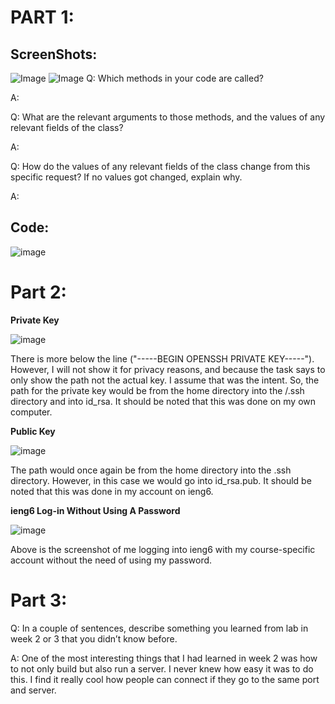 # PART 1:

## ScreenShots:

![Image](https://github.com/JoshCaneday/cse15l-lab-reports/assets/146874169/ba11fb42-815c-4103-8258-8faf6ccd75ff")
![Image](https://github.com/JoshCaneday/cse15l-lab-reports/assets/146874169/f19cde9d-9f84-49be-84db-215dcec70ec5)
Q: Which methods in your code are called?

A: 

Q: What are the relevant arguments to those methods, and the values of any relevant fields of the class?

A: 

Q: How do the values of any relevant fields of the class change from this specific request? If no values got changed, explain why.

A: 

## Code:
![image](https://github.com/JoshCaneday/cse15l-lab-reports/assets/146874169/3b8d934a-e691-4aa0-b33a-7586446dc0fd)

# Part 2:

**Private Key**

![image](https://github.com/JoshCaneday/cse15l-lab-reports/assets/146874169/1829e296-6ef7-4591-ad21-6ce5005fdc23)

There is more below the line ("-----BEGIN OPENSSH PRIVATE KEY-----"). However, I will not show it for privacy reasons, and because the task says to only show the path not the actual key. I assume that was the intent. So, the path for the private key would be from the home directory into the /.ssh directory and into id_rsa. It should be noted that this was done on my own computer.

**Public Key**

![image](https://github.com/JoshCaneday/cse15l-lab-reports/assets/146874169/716e14f2-6273-4c7c-b46a-0eb32e770c9d)

The path would once again be from the home directory into the .ssh directory. However, in this case we would go into id_rsa.pub. It should be noted that this was done in my account on ieng6.

**ieng6 Log-in Without Using A Password**

![image](https://github.com/JoshCaneday/cse15l-lab-reports/assets/146874169/e10efe7e-9180-4988-8e66-c584f701a621)

Above is the screenshot of me logging into ieng6 with my course-specific account without the need of using my password.

# Part 3:

Q: In a couple of sentences, describe something you learned from lab in week 2 or 3 that you didn’t know before.

A: One of the most interesting things that I had learned in week 2 was how to not only build but also run a server. I never knew how easy it was to do this. I find it really cool how people can connect if they go to the same port and server.
